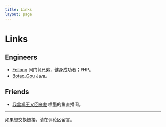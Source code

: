 ```yaml
---
title: Links
layout: page
---
```


# Links

## Engineers

- [Feilong](http://feilong.tech/) 同门师兄弟，健身成功者；PHP。
- [Botao_Gou](http://imbotao.top/) Java。

## Friends

- [我盒鸡王又回来啦](http://penmodeyu.com) 喷墨的鱼直播间。

---

如果想交换链接，请在评论区留言。
